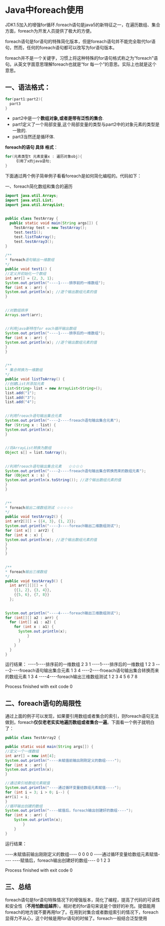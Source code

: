 # Java中foreach使用


JDK1.5加入的增强for循环.foreach语句是java5的新特征之一，在遍历数组、集合方面，foreach为开发人员提供了极大的方便。

foreach语句是for语句的特殊简化版本，但是foreach语句并不能完全取代for语句，然而，任何的foreach语句都可以改写为for语句版本。

foreach并不是一个关键字，习惯上将这种特殊的for语句格式称之为“foreach”语句。从英文字面意思理解foreach也就是“for 每一个”的意思。实际上也就是这个意思。

## 一、语法格式：

```java
for(part1:part2){
  part3
}
```

- part2中是一个**数组对象,或者是带有泛性的集合**. 
- part1定义了一个局部变量,这个局部变量的类型与part2中的对象元素的类型是一致的. 
- part3当然还是循环体.

**foreach的语句 具体 格式**：
```java
for(元素类型t 元素变量x : 遍历对象obj){
     引用了x的java语句;
}
```

下面通过两个例子简单例子看看foreach是如何简化编程的。代码如下：

一、foreach简化数组和集合的遍历

```java
import java.util.Arrays; 
import java.util.List; 
import java.util.ArrayList; 
 
 
public class TestArray { 
  public static void main(String args[]) { 
    TestArray test = new TestArray(); 
    test.test1(); 
    test.listToArray(); 
    test.testArray3(); 
} 
 
/** 
* foreach语句输出一维数组 
*/ 
public void test1() { 
//定义并初始化一个数组 
int arr[] = {2, 3, 1}; 
System.out.println("----1----排序前的一维数组"); 
for (int x : arr) { 
System.out.println(x); //逐个输出数组元素的值 
} 
 
 
//对数组排序 
Arrays.sort(arr); 
 
 
//利用java新特性for each循环输出数组 
System.out.println("----1----排序后的一维数组"); 
for (int x : arr) { 
System.out.println(x); //逐个输出数组元素的值 
} 
} 
 
 
/** 
* 集合转换为一维数组 
*/ 
public void listToArray() { 
//创建List并添加元素 
List<String> list = new ArrayList<String>(); 
list.add("1"); 
list.add("3"); 
list.add("4"); 
 
 
//利用froeach语句输出集合元素 
System.out.println("----2----froeach语句输出集合元素"); 
for (String x : list) { 
System.out.println(x); 
} 
 
 
//将ArrayList转换为数组 
Object s[] = list.toArray(); 
 
 
//利用froeach语句输出集合元素   ☆☆☆☆
System.out.println("----2----froeach语句输出集合转换而来的数组元素"); 
for (Object x : s) { 
System.out.println(x.toString()); //逐个输出数组元素的值 
} 
} 
 
 
/** 
* foreach输出二维数组测试 ☆☆☆☆☆
*/ 
public void testArray2() { 
int arr2[][] = {{4, 3}, {1, 2}}; 
System.out.println("----3----foreach输出二维数组测试"); 
for (int x[] : arr2) { 
for (int e : x) { 
System.out.println(e); //逐个输出数组元素的值 
} 
} 
} 
 
 
/** 
* foreach输出三维数组 
*/ 
public void testArray3() { 
  int arr[][][] = { 
    {{1, 2}, {3, 4}}, 
    {{5, 6}, {7, 8}} 
  }; 
 
 
System.out.println("----4----foreach输出三维数组测试"); 
for (int[][] a2 : arr) { 
  for (int[] a1 : a2) { 
    for (int x : a1) { 
      System.out.println(x); 
          } 
      } 
    } 
  } 
}
```

运行结果：
----1----排序前的一维数组 
2 
3 
1 
----1----排序后的一维数组 
1 
2 
3 
----2----froeach语句输出集合元素 
1 
3 
4 
----2----froeach语句输出集合转换而来的数组元素 
1 
3 
4 
----4----foreach输出三维数组测试 
1 
2 
3 
4 
5 
6 
7 
8 

Process finished with exit code 0

## 二、foreach语句的局限性

通过上面的例子可以发现，如果要引用数组或者集合的索引，则foreach语句无法做到，foreach**仅仅老老实实地遍历数组或者集合一遍**。下面看一个例子就明白了：
```java
public class TestArray2 { 

public static void main(String args[]) { 
//定义一个一维数组 
int arr[] = new int[4]; 
System.out.println("----未赋值前输出刚刚定义的数组----"); 
for (int x : arr) { 
System.out.println(x); 
} 

//通过索引给数组元素赋值 
System.out.println("----通过循环变量给数组元素赋值----"); 
for (int i = 3; i > 0; i--) { 
arr[i] = i; 
} 
//循环输出创建的数组 
System.out.println("----赋值后，foreach输出创建好的数组----"); 
for (int x : arr) { 
    System.out.println(x); 
        } 
    } 
}
```
运行结果：

----未赋值前输出刚刚定义的数组---- 
0 
0 
0 
0 
----通过循环变量给数组元素赋值---- 
----赋值后，foreach输出创建好的数组---- 
0 
1 
2 
3 

Process finished with exit code 0

## 三、总结

foreach语句是for语句特殊情况下的增强版本，简化了编程，提高了代码的可读性和安全性（**不用怕数组越界**）。相对老的for语句来说是个很好的补充。提倡能用foreach的地方就不要再用for了。在用到对集合或者数组索引的情况下，foreach显得力不从心，这个时候是用for语句的时候了。foreach一般结合泛型使用
